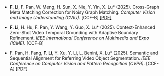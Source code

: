 - **F. Li**, F. Pan, W. Meng, H. Sun, X. Nie, Y. Yin, X. Lu* (2025). Cross-Graph Meta Matching Correction for Noisy Graph Matching. *Computer Vision and Image Understanding (CVIU)*. [CCF-B] [[PDF]](https://www.sciencedirect.com/science/article/pii/S1077314225001560/pdfft?md5=25d4aa0ecaab34edcf0b1234b7a71174&pid=1-s2.0-S1077314225001560-main.pdf)


- **F. Li**, H. Hu, F. Pan, Y. Wang, Y. Guo, X. Lu* (2025). Context-Enhanced Zero-Shot Video Temporal Grounding with Adaptive Boundary Refinement. *IEEE International Conference on Multimedia and Expo (ICME)*. [CCF-B]

- F. Pan, H. Fang, **F. Li**, Y. Xu, Y. Li, L. Benini, X. Lu* (2025). Semantic and Sequential Alignment for Referring Video Object Segmentation. *IEEE Conference on Computer Vision and Pattern Recognition (CVPR)*. [CCF-A] [[PDF]](https://openaccess.thecvf.com/content/CVPR2025/papers/Pan_Semantic_and_Sequential_Alignment_for_Referring_Video_Object_Segmentation_CVPR_2025_paper.pdf)